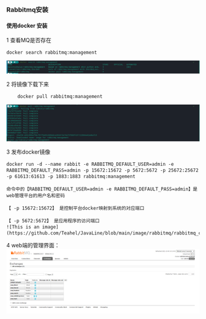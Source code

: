 ### Rabbitmq安装

#### 使用docker 安装

1  查看MQ是否存在

```
docker search rabbitmq:management
```
![This is an image](https://github.com/Teahel/JavaLine/blob/main/image/rabbitmq/rabbitmq_image.jpg)

2 将镜像下载下来

```
    docker pull rabbitmq:management
```
![This is an image](https://github.com/Teahel/JavaLine/blob/main/image/rabbitmq/rabbitmq_pull.jpg)

3 发布docker镜像

```
docker run -d --name rabbit -e RABBITMQ_DEFAULT_USER=admin -e RABBITMQ_DEFAULT_PASS=admin -p 15672:15672 -p 5672:5672 -p 25672:25672 -p 61613:61613 -p 1883:1883 rabbitmq:management

命令中的【RABBITMQ_DEFAULT_USER=admin -e RABBITMQ_DEFAULT_PASS=admin】是web管理平台的用户名和密码

【 -p 15672:15672】 是控制平台docker映射到系统的对应端口

【 -p 5672:5672】 是应用程序的访问端口
![This is an image](https://github.com/Teahel/JavaLine/blob/main/image/rabbitmq/rabbitmq_config.jpg)

```
4 web端的管理界面：
![This is an image](https://github.com/Teahel/JavaLine/blob/main/image/rabbitmq/rabbitmq_web.jpg)


